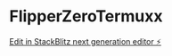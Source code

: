 # FlipperZeroTermuxx

[Edit in StackBlitz next generation editor ⚡️](https://stackblitz.com/~/github.com/psytec1x/FlipperZeroTermuxx)